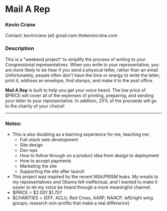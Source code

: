 Mail A Rep
==========
### Kevin Crane
Contact: kevincrane (at) gmail.com
         thekevincrane.com

### Description
This is a "weekend project" to simplify the process of writing to your
Congressional representatives. When you write to your representative, you are
more likely to be hear if you send a physical letter, rather than an email.
Unfortunately, people often don't have the time or energy to write the letter,
print it, address an envelope, find stamps, and make it to the post office.

**Mail A Rep** is built to help you get your voice heard.
The low price of $PRICE will cover all of the expenses of printing, preparing,
and sending your letter to your representative. In addition, 25% of the
proceeds will go to the charity of your choice!

-----
### Notes:
- This is also doubling as a learning experience for me, teaching me:
  - Full-stack web development
  - Site design
  - Dev-ops
  - How to follow through on a product idea from design to deployment
  - How to accept payments
  - Marketing the site
  - Supporting the site after launch
- This project was inspired by the recent NSA/PRISM leaks. My emails to my representatives and Obama felt ineffectual, and I wanted to make it easier to let my voice be heard through a more meaningful channel.
- $PRICE = $2.00? $1.75?
- $CHARITIES = {EFF, ACLU, Red Cross, AARP, NAACP, left/right wing groups; research non-profits that make a real difference}